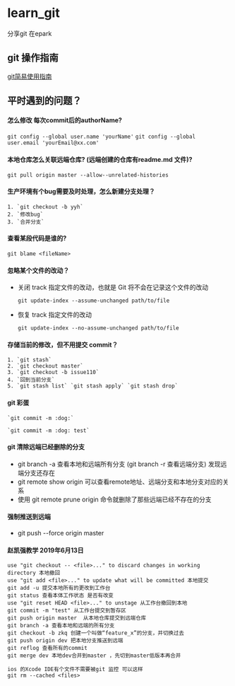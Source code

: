# learn_git
分享git 在epark

## git 操作指南

[git简易使用指南](https://www.bootcss.com/p/git-guide/)
## 平时遇到的问题？

#### 怎么修改 每次commit后的authorName?
`git config --global user.name 'yourName'`
`git config --global user.email 'yourEmail@xx.com'`

#### 本地仓库怎么关联远端仓库? (远端创建的仓库有readme.md 文件)?

`git pull origin master --allow--unrelated-histories`

#### 生产环境有个bug需要及时处理，怎么新建分支处理？

    1. `git checkout -b yyh`
    2. `修改bug`
    3. `合并分支`
    
#### 查看某段代码是谁的?

`git blame <fileName>`

#### 忽略某个文件的改动？
    
* 关闭 track 指定文件的改动，也就是 Git 将不会在记录这个文件的改动

    `git update-index --assume-unchanged path/to/file` 
* 恢复 track 指定文件的改动

    `git update-index --no-assume-unchanged path/to/file`

#### 存储当前的修改，但不用提交 commit？

    1. `git stash`  
    2. `git checkout master`
    3. `git checkout -b issue110`
    4. `回到当前分支`
    5. `git stash list` `git stash apply` `git stash drop`

#### git 彩蛋

    `git commit -m :dog:`
    
    `git commit -m :dog: test`
    

#### git 清除远端已经删除的分支

 * git branch -a 查看本地和远端所有分支 (git branch -r 查看远端分支) 发现远端分支还存在
 * git remote show origin 可以查看remote地址、远端分支和本地分支对应的关系
 * 使用 git remote prune origin 命令就删除了那些远端已经不存在的分支

#### 强制推送到远端
* git push --force origin master

#### 赵凯强教学  2019年6月13日


```
use "git checkout -- <file>..." to discard changes in working directory 本地撤回
use "git add <file>..." to update what will be committed 本地提交
git add -u 提交本地所有的更改到工作台
git status 查看本体工作状态 是否有改变
use "git reset HEAD <file>..." to unstage 从工作台撤回到本地
git commit -m "test" 从工作台提交到暂存区
git push origin master  从本地仓库提交到远端仓库
git branch -a 查看本地和远端的所有分支
git checkout -b zkq 创建一个叫做“feature_x”的分支，并切换过去
git push origin dev 把本地分支推送到远端
git reflog 查看所有的commit
git merge dev 本地dev合并到master ，先切到master低版本再合并

ios 的Xcode IDE有个文件不需要被git 监控 可以这样
git rm --cached <files>

```


